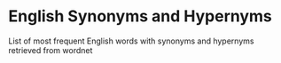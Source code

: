 # English Synonyms and Hypernyms
 List of most frequent English words with synonyms and hypernyms retrieved from wordnet
